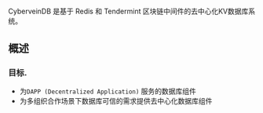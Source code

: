 # 
 CyberveinDB 是基于 Redis 和 Tendermint 区块链中间件的去中心化KV数据库系统。

## 概述 

### 目标.

- 为`DAPP (Decentralized Application)` 服务的数据库组件
- 为多组织合作场景下数据库可信的需求提供去中心化数据库组件
